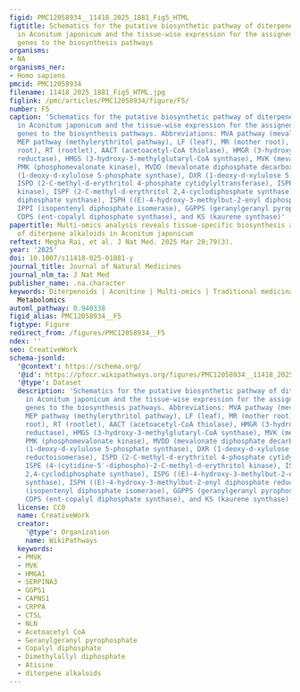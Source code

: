 ```yaml
---
figid: PMC12058934__11418_2025_1881_Fig5_HTML
figtitle: Schematics for the putative biosynthetic pathway of diterpene alkaloids
  in Aconitum japonicum and the tissue-wise expression for the assigned candidate
  genes to the biosynthesis pathways
organisms:
- NA
organisms_ner:
- Homo sapiens
pmcid: PMC12058934
filename: 11418_2025_1881_Fig5_HTML.jpg
figlink: /pmc/articles/PMC12058934/figure/F5/
number: F5
caption: 'Schematics for the putative biosynthetic pathway of diterpene alkaloids
  in Aconitum japonicum and the tissue-wise expression for the assigned candidate
  genes to the biosynthesis pathways. Abbreviations: MVA pathway (mevalonate pathway),
  MEP pathway (methylerythritol pathway), LF (leaf), MR (mother root), DR (daughter
  root), RT (rootlet), AACT (acetoacetyl-CoA thiolase), HMGR (3-hydroxy-3-methylglutaryl-CoA
  reductase), HMGS (3-hydroxy-3-methylglutaryl-CoA synthase), MVK (mevalonate kinase),
  PMK (phosphomevalonate kinase), MVDD (mevalonate diphosphate decarboxylase), DXS
  (1-deoxy-d-xylulose 5-phosphate synthase), DXR (1-deoxy-d-xylulose 5-phosphate reductoisomerase),
  ISPD (2-C-methyl-d-erythritol 4-phosphate cytidylyltransferase), ISPE (4-(cytidine-5′-diphospho)-2-C-methyl-d-erythritol
  kinase), ISPF (2-C-methyl-d-erythritol 2,4-cyclodiphosphate synthase), ISPG ((E)-4-hydroxy-3-methylbut-2-enyl
  diphosphate synthase), ISPH ((E)-4-hydroxy-3-methylbut-2-enyl diphosphate reductase),
  IPPI (isopentenyl diphosphate isomerase), GGPPS (geranylgeranyl pyrophosphate synthase),
  CDPS (ent-copalyl diphosphate synthase), and KS (kaurene synthase)'
papertitle: Multi-omics analysis reveals tissue-specific biosynthesis and accumulation
  of diterpene alkaloids in Aconitum japonicum
reftext: Megha Rai, et al. J Nat Med. 2025 Mar 20;79(3).
year: '2025'
doi: 10.1007/s11418-025-01881-y
journal_title: Journal of Natural Medicines
journal_nlm_ta: J Nat Med
publisher_name: .na.character
keywords: Diterpenoids | Aconitine | Multi-omics | Traditional medicinal plants |
  Metabolomics
automl_pathway: 0.940338
figid_alias: PMC12058934__F5
figtype: Figure
redirect_from: /figures/PMC12058934__F5
ndex: ''
seo: CreativeWork
schema-jsonld:
  '@context': https://schema.org/
  '@id': https://pfocr.wikipathways.org/figures/PMC12058934__11418_2025_1881_Fig5_HTML.html
  '@type': Dataset
  description: 'Schematics for the putative biosynthetic pathway of diterpene alkaloids
    in Aconitum japonicum and the tissue-wise expression for the assigned candidate
    genes to the biosynthesis pathways. Abbreviations: MVA pathway (mevalonate pathway),
    MEP pathway (methylerythritol pathway), LF (leaf), MR (mother root), DR (daughter
    root), RT (rootlet), AACT (acetoacetyl-CoA thiolase), HMGR (3-hydroxy-3-methylglutaryl-CoA
    reductase), HMGS (3-hydroxy-3-methylglutaryl-CoA synthase), MVK (mevalonate kinase),
    PMK (phosphomevalonate kinase), MVDD (mevalonate diphosphate decarboxylase), DXS
    (1-deoxy-d-xylulose 5-phosphate synthase), DXR (1-deoxy-d-xylulose 5-phosphate
    reductoisomerase), ISPD (2-C-methyl-d-erythritol 4-phosphate cytidylyltransferase),
    ISPE (4-(cytidine-5′-diphospho)-2-C-methyl-d-erythritol kinase), ISPF (2-C-methyl-d-erythritol
    2,4-cyclodiphosphate synthase), ISPG ((E)-4-hydroxy-3-methylbut-2-enyl diphosphate
    synthase), ISPH ((E)-4-hydroxy-3-methylbut-2-enyl diphosphate reductase), IPPI
    (isopentenyl diphosphate isomerase), GGPPS (geranylgeranyl pyrophosphate synthase),
    CDPS (ent-copalyl diphosphate synthase), and KS (kaurene synthase)'
  license: CC0
  name: CreativeWork
  creator:
    '@type': Organization
    name: WikiPathways
  keywords:
  - PMVK
  - MVK
  - HMGA1
  - SERPINA3
  - GGPS1
  - CAPNS1
  - CRPPA
  - CTSL
  - NLN
  - Acetoacetyl CoA
  - Geranylgeranyl pyrophosphate
  - Copalyl diphosphate
  - Dimethylallyl diphosphate
  - Atisine
  - diterpene alkaloids
---
```

